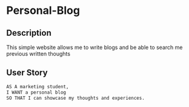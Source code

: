 # Personal-Blog

## Description
This simple website allows me to write blogs and be able to search me previous written thoughts

## User Story 

```md
AS A marketing student,
I WANT a personal blog
SO THAT I can showcase my thoughts and experiences.
```
